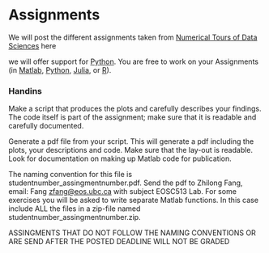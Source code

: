 # Assignments

We will post the different assignments taken from [Numerical Tours of Data Sciences] here



we will offer support for [Python]. You are free to work on your Assignments (in [Matlab], [Python], [Julia], or [R]).

### Handins 

Make a script that produces the plots and carefully describes your findings. The code itself is part of the assignment; make sure that it is readable and carefully documented.

Generate a pdf file from your script. This will generate a pdf including the plots, your descriptions and code. Make sure that the lay-out is readable. Look for documentation on making up Matlab code for publication.

The naming convention for this file is studentnumber_assingmentnumber.pdf. Send the pdf to Zhilong Fang, email: Fang <zfang@eos.ubc.ca> with subject EOSC513 Lab. For some exercises you will be asked to write separate Matlab functions. In this case include ALL the files in a zip-file named studentnumber_assingmentnumber.zip.

ASSINGMENTS THAT DO NOT FOLLOW THE NAMING CONVENTIONS OR ARE SEND AFTER THE POSTED DEADLINE WILL NOT BE GRADED


[Numerical Tours of Data Sciences]:http://www.numerical-tours.com/
[Matlab]:http://www.numerical-tours.com/matlab/
[Python]:http://www.numerical-tours.com/python/
[Julia]:http://www.numerical-tours.com/julia/
[R]:http://www.numerical-tours.com/r/